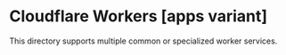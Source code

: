 # Cloudflare Workers [apps variant]

This directory supports multiple common or specialized worker services.